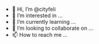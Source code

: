 - 👋 Hi, I’m @cityfeli
- 👀 I’m interested in ...
- 🌱 I’m currently learning ...
- 💞️ I’m looking to collaborate on ...
- 📫 How to reach me ...

<!---
cityfeli/cityfeli is a ✨ special ✨ repository because its `README.md` (this file) appears on your GitHub profile.
You can click the Preview link to take a look at your changes.
--->
